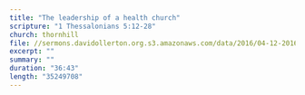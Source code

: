```yaml
---
title: "The leadership of a health church"
scripture: "1 Thessalonians 5:12-28"
church: thornhill
file: //sermons.davidollerton.org.s3.amazonaws.com/data/2016/04-12-2016.mp3
excerpt: ""
summary: ""
duration: "36:43"
length: "35249708"
---
```

